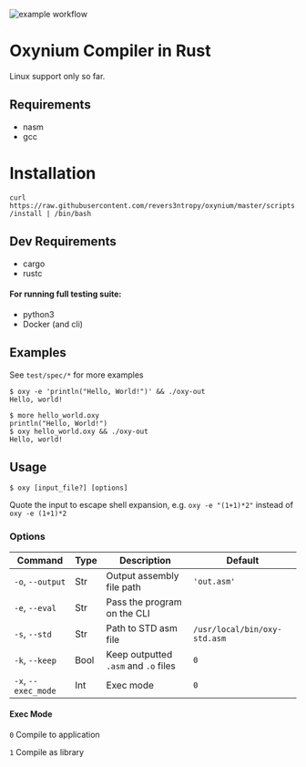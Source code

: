 ![example workflow](https://github.com/revers3ntropy/oxynium/actions/workflows/tests.yml/badge.svg)

# Oxynium Compiler in Rust

Linux support only so far.

## Requirements

- nasm
- gcc

# Installation

`curl https://raw.githubusercontent.com/revers3ntropy/oxynium/master/scripts/install | /bin/bash`

## Dev Requirements

- cargo
- rustc

#### For running full testing suite:
- python3
- Docker (and cli)

## Examples
See `test/spec/*` for more examples

```shell
$ oxy -e 'println("Hello, World!")' && ./oxy-out
Hello, world!
```

```shell
$ more hello_world.oxy
println("Hello, World!")
$ oxy hello_world.oxy && ./oxy-out
Hello, world!
```

## Usage

```shell
$ oxy [input_file?] [options]
```

Quote the input to escape shell expansion, 
e.g. `oxy -e "(1+1)*2"` instead of `oxy -e (1+1)*2`

### Options

| Command             | Type | Description                          | Default                      |
|---------------------|------|--------------------------------------|------------------------------|
| `-o`, `--output`    | Str  | Output assembly file path            | `'out.asm'`                  |
| `-e`, `--eval`      | Str  | Pass the program on the CLI          |                              |
| `-s`, `--std`       | Str  | Path to STD asm file                 | `/usr/local/bin/oxy-std.asm` |
| `-k`, `--keep`      | Bool | Keep outputted `.asm` and `.o` files | `0`                          |
| `-x`, `--exec_mode` | Int  | Exec mode                            | `0`                          |

#### Exec Mode
`0` Compile to application

`1` Compile as library